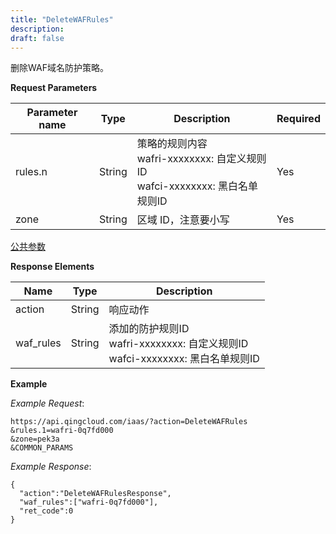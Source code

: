 ```yaml
---
title: "DeleteWAFRules"
description: 
draft: false
---
```




删除WAF域名防护策略。

**Request Parameters**

| Parameter name | Type | Description | Required |
| --- | --- | --- | --- |
| rules.n | String |策略的规则内容<br/>wafri-xxxxxxxx: 自定义规则ID<br/>wafci-xxxxxxxx: 黑白名单规则ID | Yes |
| zone | String | 区域 ID，注意要小写 | Yes |

[公共参数](../../common/parameters.html#api-common-parameters)

**Response Elements**

| Name | Type | Description |
| --- | --- | --- |
| action | String | 响应动作 |
| waf_rules | String | 添加的防护规则ID <br/> wafri-xxxxxxxx: 自定义规则ID <br/> wafci-xxxxxxxx: 黑白名单规则ID |

**Example**

_Example Request_:

```
https://api.qingcloud.com/iaas/?action=DeleteWAFRules
&rules.1=wafri-0q7fd000
&zone=pek3a
&COMMON_PARAMS
```

_Example Response_:

```
{
  "action":"DeleteWAFRulesResponse",
  "waf_rules":["wafri-0q7fd000"],
  "ret_code":0
}
```
